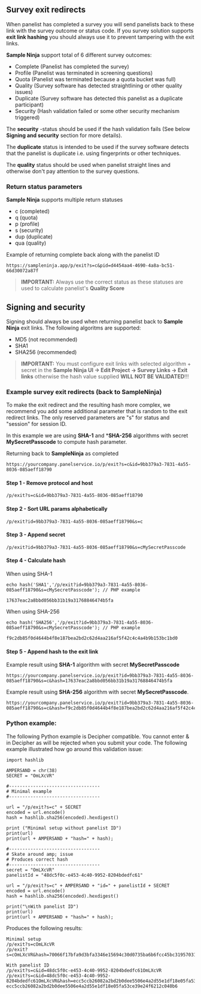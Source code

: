 ## Survey exit redirects

When panelist has completed a survey you will send panelists back to these link with the survey outcome or status code. If you survey solution supports **exit link hashing** you should always use it to prevent tampering with the exit links.

**Sample Ninja** support total of 6 different survey outcomes:

- Complete (Panelist has completed the survey)
- Profile (Panelist was terminated in screening questions)
- Quota (Panelist was terminated because a quota bucket was full)
- Quality (Survey software has detected straightlining or other quality issues)
- Duplicate (Survey software has detected this panelist as a duplicate participant)
- Security (Hash validation failed or some other security mechanism triggered)

The **security** -status should be used if the hash validation fails (See below **Signing and security** section for more details). 

The **duplicate** status is intended to be used if the survey software detects that the panelist is duplicate i.e. using fingerprints or other techniques. 

The **quality** status should be used when panelist straight lines and otherwise don't pay attention to the survey questions.

### Return status parameters

**Sample Ninja** supports multiple return statuses
- c (completed)
- q (quota)
- p (profile)
- s (security)
- dup (duplicate)
- qua (quality)

Example of returning complete back along with the panelist ID
```
https://sampleninja.app/p/exit?s=c&pid=d4454aa4-4690-4a8a-bc51-66d30072a87f
```

> **IMPORTANT:** Always use the correct status as these statuses are used to calculate panelist's **Quality Score**

## Signing and security
Signing should always be used when returning panelist back to **Sample Ninja** exit links. The following algoritms are supported:

- MD5 (not recommended)
- SHA1 
- SHA256 (recommended)

> **IMPORTANT:** You must configure exit links with selected algorithm + secret in the **Sample Ninja UI -> Edit Project -> Survey Links -> Exit links** otherwise the hash value supplied **WILL NOT BE VALIDATED**!!! 

### Example survey exit redirects (back to SampleNinja)
To make the exit redirect and the resulting hash more complex, we recommend you add some additional parameter that is random to the exit redirect links. The only reserved parameters are "s" for status and "session" for session ID.

In this example we are using **SHA-1** and ***SHA-256** algorithms with secret **MySecretPasscode** to compute hash parameter.

Returning back to **SampleNinja** as completed

```
https://yourcompany.panelservice.io/p/exit?s=c&id=9bb379a3-7831-4a55-8036-085aeff18790
```

#### Step 1 - Remove protocol and host
```
/p/exit?s=c&id=9bb379a3-7831-4a55-8036-085aeff18790
```
#### Step 2 - Sort URL params alphabetically
```
/p/exit?id=9bb379a3-7831-4a55-8036-085aeff18790&s=c
```
#### Step 3 - Append secret
```
/p/exit?id=9bb379a3-7831-4a55-8036-085aeff18790&s=cMySecretPasscode
```
#### Step 4 - Calculate hash
When using SHA-1
```
echo hash('SHA1','/p/exit?id=9bb379a3-7831-4a55-8036-085aeff18790&s=cMySecretPasscode'); // PHP example

17637eac2a8bbd056bb31b19a31768846474b5fa
```

When using SHA-256
```
echo hash('SHA256','/p/exit?id=9bb379a3-7831-4a55-8036-085aeff18790&s=cMySecretPasscode'); // PHP example

f9c2db85f0d4644b4f8e187bea2bd2c62d4aa216af5f42c4c4a4b9b153bc1bd0
```

#### Step 5 - Append hash to the exit link

Example result using **SHA-1** algorithm with secret **MySecretPasscode**
```
https://yourcompany.panelservice.io/p/exit?id=9bb379a3-7831-4a55-8036-085aeff18790&s=c&hash=17637eac2a8bbd056bb31b19a31768846474b5fa
```

Example result using **SHA-256** algorithm with secret **MySecretPasscode**.
```
https://yourcompany.panelservice.io/p/exit?id=9bb379a3-7831-4a55-8036-085aeff18790&s=c&hash=f9c2db85f0d4644b4f8e187bea2bd2c62d4aa216af5f42c4c4a4b9b153bc1bd0
```

### Python example:
The following Python example is Decipher compatible. You cannot enter & in Decipher as will be rejected when you submit your code. The following example illustrated how go around this validation issue:

```
import hashlib 

AMPERSAND = chr(38)
SECRET = "OmLXcVR"

#----------------------------------
# Minimal example
#----------------------------------

url = "/p/exit?s=c" + SECRET
encoded = url.encode()
hash = hashlib.sha256(encoded).hexdigest()

print ("Minimal setup without panelist ID")
print(url)
print(url + AMPERSAND + "hash=" + hash);

#----------------------------------
# Skate around amp; issue
# Produces correct hash
#----------------------------------
secret = "OmLXcVR"
panelistId = "48dc5f0c-e453-4c40-9952-8204bdedfc61"

url = "/p/exit?s=c" + AMPERSAND + "id=" + panelistId + SECRET
encoded = url.encode()
hash = hashlib.sha256(encoded).hexdigest()

print("\nWith panelist ID")
print(url)
print(url + AMPERSAND + "hash=" + hash);
```

Produces the following results:
```
Minimal setup
/p/exit?s=cOmLXcVR
/p/exit?s=cOmLXcVR&hash=70066f17bfa9d3bfa3346e15694c30d0735ba6b6fcc45bc31957031f150d83f8

With panelist ID
/p/exit?s=c&id=48dc5f0c-e453-4c40-9952-8204bdedfc61OmLXcVR
/p/exit?s=c&id=48dc5f0c-e453-4c40-9952-8204bdedfc61OmLXcVR&hash=ecc5ccb26082a2bd2b0dee5506e4a2d55e1df18e05fa53ce39e24f6212c040b6
ecc5ccb26082a2bd2b0dee5506e4a2d55e1df18e05fa53ce39e24f6212c040b6
```



